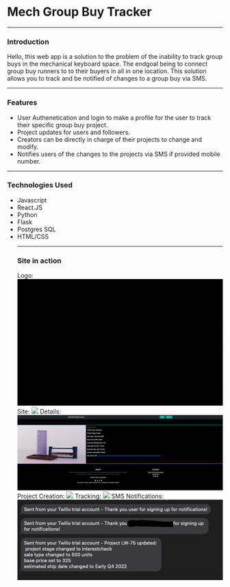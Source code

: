 <h1>Mech Group Buy Tracker</h1>
<hr />
<h3>Introduction</h3>
Hello, this web app is a solution to the problem of the inability to track group buys in the mechanical keyboard space. The endgoal being to connect group buy runners to to their buyers in all in one location. This solution allows you to track and be notified of changes to a group buy via SMS.  
<hr />
<h3>Features</h3>
<ul>
 <li>User Authenetication and login to make a profile for the user to track their specific group buy project.</li>
 <li>Project updates for users and followers.</li>
 <li>Creators can be directly in charge of their projects to change and modify.</li>
 <li>Notifies users of the changes to the projects via SMS if provided mobile number.</li>
 </ul>
<hr />
<h3>Technologies Used</h3>
<ul>
 <li>Javascript</li>
 <li>React.JS</li>
 <li>Python</li>
 <li>Flask</li>
 <li>Postgres SQL</li>
 <li>HTML/CSS</li>
<hr />
<h3>Site in action</h3>
Logo:
<img src="https://github.com/keenerz/MechGroupBuyTracker/blob/main/docs/assets/homepagegif.gif?raw=true" />
Site:
<img src="https://github.com/keenerz/MechGroupBuyTracker/blob/main/docs/assets/Group-Buy-Tracker.gif?raw=true" />
Details:
<img src="https://github.com/keenerz/MechGroupBuyTracker/blob/main/docs/assets/Group%20Buy%20Tracker.png?raw=true" />
Project Creation:
<img src="https://github.com/keenerz/MechGroupBuyTracker/blob/main/docs/assets/MGBTCreate.gif?raw=true" />
Tracking:
<img src="https://raw.githubusercontent.com/keenerz/MechGroupBuyTracker/main/docs/assets/Tracking.gif" />
SMS Notifications:
<img src="https://github.com/keenerz/MechGroupBuyTracker/blob/main/docs/assets/Screen%20Shot%202022-03-21%20at%208.45.41%20PM.png?raw=true" />

